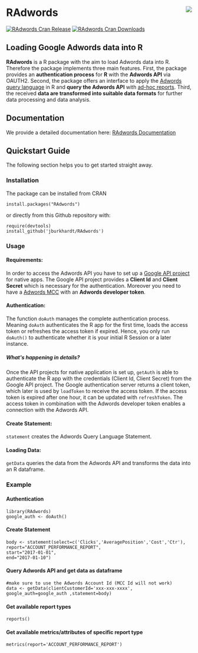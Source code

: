 RAdwords <img src="man/figures/RAdwords.png" align="right" />
========================================================

[![RAdwords Cran Release](https://www.r-pkg.org/badges/version-last-release/RAdwords)](https://cran.rstudio.com/web/packages/RAdwords/index.html) [![RAdwords Cran Downloads](https://cranlogs.r-pkg.org/badges/RAdwords)](https://cran.rstudio.com/web/packages/RAdwords/index.html)

## Loading Google Adwords data into R

**RAdwords** is a R package with the aim to load Adwords data into R. Therefore the package implements three main features.
First, the package provides an **authentication process** for **R** with the **Adwords API** via OAUTH2.
Second, the package offers an interface to apply the [Adwords query language](https://developers.google.com/adwords/api/docs/guides/awql) in R and **query the Adwords API** with [ad-hoc reports](https://developers.google.com/adwords/api/docs/guides/reporting).
Third, the received **data are transformed into suitable data formats** for further data processing and data analysis.

## Documentation

We provide a detailed documentation here: [RAdwords Documentation](https://jburkhardt.github.io/RAdwords/)

## Quickstart Guide

The following section helps you to get started straight away.

### Installation ###

The package can be installed from CRAN

`install.packages("RAdwords")`  

or directly from this Github repository with:

`require(devtools)`  
`install_github('jburkhardt/RAdwords')`


### Usage ###

#### Requirements: ####
In order to access the Adwords API you have to set up a [Google API project](https://developers.google.com/console/help/) for native apps. The Google API project provides a **Client Id** and **Client Secret** which is necessary for the authentication. Moreover you need to have a [Adwords MCC](https://developers.google.com/adwords/api/docs/signingup) with an **Adwords developer token**.

#### Authentication: ####
The function `doAuth` manages the complete authentication process. Meaning `doAuth` authenticates the R app for the first time, loads the access token or refreshes the access token if expired. Hence, you only run `doAuth()` to authenticate whether it is your initial R Session or a later instance.

##### What's happening in details? #####
Once the API projects for native application is set up, `getAuth` is able to authenticate the R app with the credentials (Client Id, Client Secret) from the Google API project. The Google authentication server returns a client token, which later is used by `loadToken` to receive the access token. If the access token is expired after one hour, it can be updated with `refreshToken`. The access token in combination with the Adwords developer token enables a connection with the Adwords API.

#### Create Statement: ####
`statement` creates the Adwords Query Language Statement.

#### Loading Data: ####
`getData` queries the data from the Adwords API and transforms the data into an R dataframe.

### Example ###

#### Authentication ####
`library(RAdwords)`  
`google_auth <- doAuth()`
#### Create Statement ####
`body <- statement(select=c('Clicks','AveragePosition','Cost','Ctr'),`  
                  `report="ACCOUNT_PERFORMANCE_REPORT",`  
                  `start="2017-01-01",`  
                  `end="2017-01-10")`  
#### Query Adwords API and get data as dataframe ####
`#make sure to use the Adwords Account Id (MCC Id will not work)`  
`data <- getData(clientCustomerId='xxx-xxx-xxxx', google_auth=google_auth ,statement=body)`
#### Get available report types ####
`reports()`
#### Get available metrics/attributes of specific report type ####
`metrics(report='ACCOUNT_PERFORMANCE_REPORT')`
